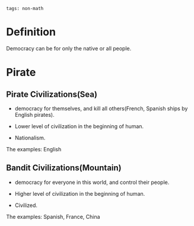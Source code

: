 ```
tags: non-math
```
# Definition

Democracy can be for only the native or all people.

# Pirate

## Pirate Civilizations(Sea)

- democracy for themselves, and kill all others(French, Spanish ships by English pirates).

- Lower level of civilization in the beginning of human.

- Nationalism.

The examples: English

## Bandit Civilizations(Mountain)

- democracy for everyone in this world, and control their people.

- Higher level of civilization in the beginning of human.

- Civilized.

The examples: Spanish, France, China